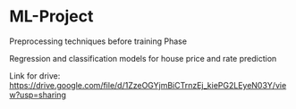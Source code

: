 # ML-Project
Preprocessing techniques before training Phase

Regression and classification models for house price and rate prediction

Link for drive: https://drive.google.com/file/d/1ZzeOGYjmBiCTrnzEj_kiePG2LEyeN03Y/view?usp=sharing
